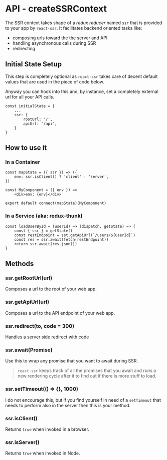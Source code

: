 # API - createSSRContext

The SSR context takes shape of a _redux reducer_ named `ssr` that is provided to your
app by `react-ssr`. It facilitates backend oriented tasks like:

- composing urls toward the the server and API
- handling asynchronous calls during SSR
- redirecting

## Initial State Setup

This step is completely optional as `react-ssr` takes care of decent default values
that are used in the piece of code below.

Anyway you can hook into this and, by instance, set a completely external url for all
your API calls.

    const initialState = {
        ...
        ssr: {
            rootUrl: '/',
            apiUrl: '/api',
        }
    }

## How to use it

### In a Container

    const mapState = ({ ssr }) => ({
        env: ssr.isClient() ? 'client' : 'server',
    })

    const MyComponent = ({ env }) =>
        <div>env: {env}</div>

    export default connect(mapState)(MyComponent)

### In a Service (aka: redux-thunk)

    const loadUserById = (userId) => (dispatch, getState) => {
        const { ssr } = getState()
        const restEndpoint = sst.getApiUrl(`/users/${userId}`)
        const res = ssr.await(fetch(restEndpoint))
        return ssr.await(res.json())
    }

## Methods

### ssr.getRootUrl(url)

Composes a url to the root of your web app.

### ssr.getApiUrl(url)

Composes a url to the API endpoint of your web app.

### ssr.redirect(to, code = 300)

Handles a server side redirect with code

### ssr.await(Promise)

Use this to wrap any promise that you want to await during SSR.

> `react-ssr` keeps track of all the promises that you await and runs a new rendering
> cycle after it to find out if there is more stuff to load.

### ssr.setTimeout(() => {}, 1000)

I do not encourage this, but if you find yourself in need of a `setTimeout` that needs
to perform also in the server then this is your method.

### ssr.isClient()

Returns `true` when invoked in a browser.

### ssr.isServer()

Returns `true` when invoked in Node.
